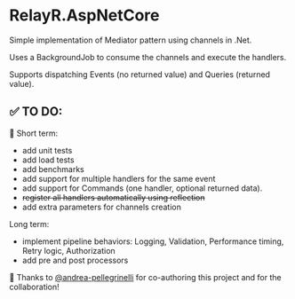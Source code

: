 ﻿# RelayR.AspNetCore

Simple implementation of Mediator pattern using channels in .Net.

Uses a BackgroundJob to consume the channels and execute the handlers.

Supports dispatching Events (no returned value) and Queries (returned value).

## ✅ TO DO:
📌 Short term:
- add unit tests
- add load tests
- add benchmarks
- add support for multiple handlers for the same event
- add support for Commands (one handler, optional returned data).
- ~~register all handlers automatically using reflection~~
- add extra parameters for channels creation

Long term:
- implement pipeline behaviors: Logging, Validation, Performance timing, Retry logic, Authorization
- add pre and post processors

🙏 Thanks to [@andrea-pellegrinelli](https://github.com/andrea-pellegrinelli) for co-authoring this project and for the collaboration!